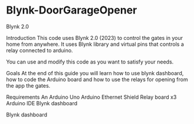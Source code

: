# Blynk-DoorGarageOpener
Blynk 2.0

  Introduction
This code uses Blynk 2.0 (2023) to control the gates in your home from anywhere.
It uses Blynk library and virtual pins that controls a relay connected to arduino.

You can use and modify this code as you want to satisfy your needs.

  Goals
At the end of this guide you will learn how to use blynk dashboard, how to code the Arduino board and how to use the relays for opening from the app the gates.

  Requirements
An Arduino Uno 
Arduino Ethernet Shield 
Relay board x3
Arduino IDE
Blynk dashboard

  Blynk dashboard
